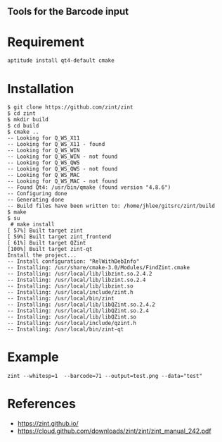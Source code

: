 Tools for the Barcode input
--------------------------
# Requirement
```
aptitude install qt4-default cmake
```

# Installation

```
$ git clone https://github.com/zint/zint
$ cd zint
$ mkdir build
$ cd build
$ cmake ..
-- Looking for Q_WS_X11
-- Looking for Q_WS_X11 - found
-- Looking for Q_WS_WIN
-- Looking for Q_WS_WIN - not found
-- Looking for Q_WS_QWS
-- Looking for Q_WS_QWS - not found
-- Looking for Q_WS_MAC
-- Looking for Q_WS_MAC - not found
-- Found Qt4: /usr/bin/qmake (found version "4.8.6") 
-- Configuring done
-- Generating done
-- Build files have been written to: /home/jhlee/gitsrc/zint/build
$ make
$ su
 # make install
[ 57%] Built target zint
[ 59%] Built target zint_frontend
[ 61%] Built target QZint
[100%] Built target zint-qt
Install the project...
-- Install configuration: "RelWithDebInfo"
-- Installing: /usr/share/cmake-3.0/Modules/FindZint.cmake
-- Installing: /usr/local/lib/libzint.so.2.4.2
-- Installing: /usr/local/lib/libzint.so.2.4
-- Installing: /usr/local/lib/libzint.so
-- Installing: /usr/local/include/zint.h
-- Installing: /usr/local/bin/zint
-- Installing: /usr/local/lib/libQZint.so.2.4.2
-- Installing: /usr/local/lib/libQZint.so.2.4
-- Installing: /usr/local/lib/libQZint.so
-- Installing: /usr/local/include/qzint.h
-- Installing: /usr/local/bin/zint-qt
```


# Example
```
zint --whitesp=1  --barcode=71 --output=test.png --data="test"
```
# References
* https://zint.github.io/
* https://cloud.github.com/downloads/zint/zint/zint_manual_242.pdf
